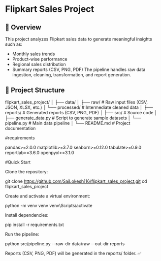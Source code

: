 # Flipkart Sales Project

## 📌 Overview
This project analyzes Flipkart sales data to generate meaningful insights such as:
- Monthly sales trends
- Product-wise performance
- Regional sales distribution
- Summary reports (CSV, PNG, PDF)
The pipeline handles raw data ingestion, cleaning, transformation, and report generation.

## 📂 Project Structure

flipkart_sales_project/
│
├── data/
│ ├── raw/ # Raw input files (CSV, JSON, XLSX, etc.)
│ └── processed/ # Intermediate cleaned data
│
├── reports/ # Generated reports (CSV, PNG, PDF)
│
├── src/ # Source code
│ ├── generate_data.py # Script to generate sample datasets
│ └── pipeline.py # Main data pipeline
│
└── README.md # Project documentation

#requirements

pandas>=2.0.0
matplotlib>=3.7.0
seaborn>=0.12.0
tabulate>=0.9.0
reportlab>=3.6.0
openpyxl>=3.1.0


#Quick Start

Clone the repository:

git clone https://github.com/SaiLokesh116/flipkart_sales_project.git
cd flipkart_sales_project


Create and activate a virtual environment:

python -m venv venv
venv\Scripts\activate


Install dependencies:

pip install -r requirements.txt


Run the pipeline:

python src/pipeline.py --raw-dir data/raw --out-dir reports


Reports (CSV, PNG, PDF) will be generated in the reports/ folder. ✅
